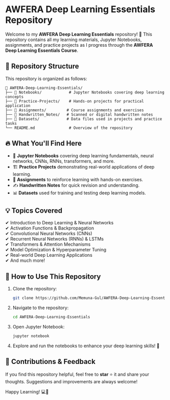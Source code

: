 # AWFERA Deep Learning Essentials Repository 

Welcome to my **AWFERA Deep Learning Essentials** repository! 🎯 This repository contains all my learning materials, Jupyter Notebooks, assignments, and practice projects as I progress through the **AWFERA Deep Learning Essentials Course**.

## 📌 Repository Structure

This repository is organized as follows:

```
📂 AWFERA-Deep-Learning-Essentials/
├── 📁 Notebooks/            # Jupyter Notebooks covering deep learning concepts
├── 📁 Practice-Projects/    # Hands-on projects for practical application
├── 📁 Assignments/         # Course assignments and exercises
├── 📁 Handwritten_Notes/   # Scanned or digital handwritten notes
├── 📁 Datasets/            # Data files used in projects and practice tasks
└── README.md               # Overview of the repository
```

## 🔥 What You'll Find Here
- 📖 **Jupyter Notebooks** covering deep learning fundamentals, neural networks, CNNs, RNNs, transformers, and more.
- 🏗 **Practice Projects** demonstrating real-world applications of deep learning.
- 📝 **Assignments** to reinforce learning with hands-on exercises.
- ✍ **Handwritten Notes** for quick revision and understanding.
- 📊 **Datasets** used for training and testing deep learning models.

## 💡 Topics Covered
✔ Introduction to Deep Learning & Neural Networks  
✔ Activation Functions & Backpropagation  
✔ Convolutional Neural Networks (CNNs)  
✔ Recurrent Neural Networks (RNNs) & LSTMs  
✔ Transformers & Attention Mechanisms  
✔ Model Optimization & Hyperparameter Tuning  
✔ Real-world Deep Learning Applications  
✔ And much more!

## 🚀 How to Use This Repository
1. Clone the repository:
   ```sh
   git clone https://github.com/Memuna-Gul/AWFERA-Deep-Learning-Essentials.git
   ```
2. Navigate to the repository:
   ```sh
   cd AWFERA-Deep-Learning-Essentials
   ```
3. Open Jupyter Notebook:
   ```sh
   jupyter notebook
   ```
4. Explore and run the notebooks to enhance your deep learning skills! 🎯

## 🌟 Contributions & Feedback
If you find this repository helpful, feel free to **star** ⭐ it and share your thoughts. Suggestions and improvements are always welcome!

Happy Learning! 💻🚀

